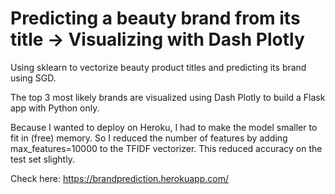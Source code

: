 # Predicting a beauty brand from its title -> Visualizing with Dash Plotly

Using sklearn to vectorize beauty product titles and predicting its brand using SGD.

The top 3  most likely brands are visualized using Dash Plotly to build a Flask app with Python only.

Because I wanted to deploy on Heroku, I had to make the model smaller to fit in (free) memory. So I reduced the number of features by adding max_features=10000 to the TFIDF vectorizer. This reduced accuracy on the test set slightly.

Check here: https://brandprediction.herokuapp.com/
